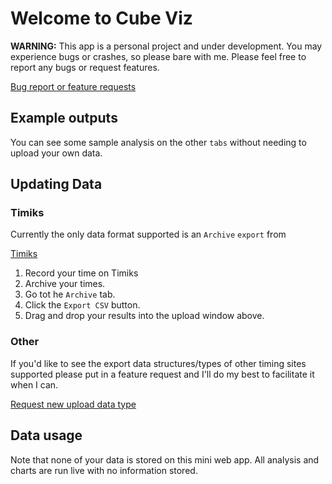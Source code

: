 # Welcome to Cube Viz

**WARNING:** This app is a personal project and under development. You may
experience bugs or crashes, so please bare with me. Please feel free to report
any bugs or request features.

[Bug report or feature requests](https://github.com/jhanekom27/cube_viz/issues)

## Example outputs

You can see some sample analysis on the other `tabs` without needing to upload
your own data.

## Updating Data

### Timiks

Currently the only data format supported is an `Archive` `export` from

[Timiks](https://timiks.com/)

1. Record your time on Timiks
2. Archive your times.
3. Go tot he `Archive` tab.
4. Click the `Export CSV` button.
5. Drag and drop your results into the upload window above.

### Other

If you'd like to see the export data structures/types of other timing sites
supported please put in a feature request and I'll do my best to facilitate it
when I can.

[Request new upload data type](https://github.com/jhanekom27/cube_viz/issues)

## Data usage

Note that none of your data is stored on this mini web app. All analysis and
charts are run live with no information stored.

